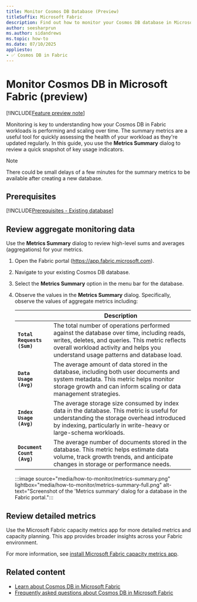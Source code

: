 ```yaml
---
title: Monitor Cosmos DB Database (Preview)
titleSuffix: Microsoft Fabric
description: Find out how to monitor your Cosmos DB database in Microsoft Fabric during the preview, including available metrics and monitoring tools.
author: seesharprun
ms.author: sidandrews
ms.topic: how-to
ms.date: 07/10/2025
appliesto:
- ✅ Cosmos DB in Fabric
---
```


# Monitor Cosmos DB in Microsoft Fabric (preview)

[!INCLUDE[Feature preview note](../../includes/feature-preview-note.md)]

Monitoring is key to understanding how your Cosmos DB in Fabric workloads is performing and scaling over time. The summary metrics are a useful tool for quickly assessing the health of your workload as they're updated regularly. In this guide, you use the **Metrics Summary** dialog to review a quick snapshot of key usage indicators.

> [!NOTE]
> There could be small delays of a few minutes for the summary metrics to be available after creating a new database.

## Prerequisites

[!INCLUDE[Prerequisites - Existing database](includes/prerequisite-existing-database.md)]

## Review aggregate monitoring data

Use the **Metrics Summary** dialog to review high-level sums and averages (aggregations) for your metrics.

1. Open the Fabric portal (<https://app.fabric.microsoft.com>).

1. Navigate to your existing Cosmos DB database.

1. Select the **Metrics Summary** option in the menu bar for the database.

1. Observe the values in the **Metrics Summary** dialog. Specifically, observe the values of aggregate metrics including:

    | | Description |
    | --- | --- |
    | **`Total Requests (Sum)`** | The total number of operations performed against the database over time, including reads, writes, deletes, and queries. This metric reflects overall workload activity and helps you understand usage patterns and database load. |
    | **`Data Usage (Avg)`** | The average amount of data stored in the database, including both user documents and system metadata. This metric helps monitor storage growth and can inform scaling or data management strategies. |
    | **`Index Usage (Avg)`** | The average storage size consumed by index data in the database. This metric is useful for understanding the storage overhead introduced by indexing, particularly in write-heavy or large-schema workloads. |
    | **`Document Count (Avg)`** | The average number of documents stored in the database. This metric helps estimate data volume, track growth trends, and anticipate changes in storage or performance needs. |

    :::image source="media/how-to-monitor/metrics-summary.png" lightbox="media/how-to-monitor/metrics-summary-full.png" alt-text="Screenshot of the 'Metrics summary' dialog for a database in the Fabric portal.":::

## Review detailed metrics

Use the Microsoft Fabric capacity metrics app for more detailed metrics and capacity planning. This app provides broader insights across your Fabric environment.

For more information, see [install Microsoft Fabric capacity metrics app](../../enterprise/metrics-app-install.md).

## Related content

- [Learn about Cosmos DB in Microsoft Fabric](overview.md)
- [Frequently asked questions about Cosmos DB in Microsoft Fabric](faq.yml)
